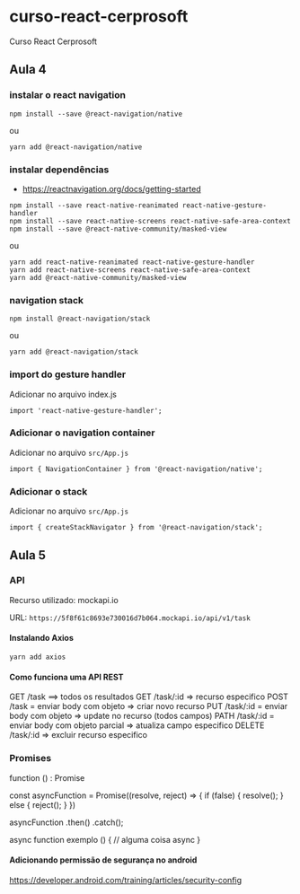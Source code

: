 # curso-react-cerprosoft
Curso React Cerprosoft

## Aula 4

### instalar o react navigation
`npm install --save @react-navigation/native`

ou

`yarn add @react-navigation/native`

### instalar dependências

- https://reactnavigation.org/docs/getting-started

```
npm install --save react-native-reanimated react-native-gesture-handler
npm install --save react-native-screens react-native-safe-area-context
npm install --save @react-native-community/masked-view
```

ou

```
yarn add react-native-reanimated react-native-gesture-handler
yarn add react-native-screens react-native-safe-area-context
yarn add @react-native-community/masked-view
```

### navigation stack

`npm install @react-navigation/stack`

ou

`yarn add @react-navigation/stack`


### import do gesture handler

Adicionar no arquivo index.js

`
import 'react-native-gesture-handler';
`

### Adicionar o navigation container

Adicionar no arquivo `src/App.js`

`import { NavigationContainer } from '@react-navigation/native';`

### Adicionar o stack

Adicionar no arquivo `src/App.js`

`import { createStackNavigator } from '@react-navigation/stack';`

## Aula 5

### API

Recurso utilizado: mockapi.io

URL: `https://5f8f61c8693e730016d7b064.mockapi.io/api/v1/task`

#### Instalando Axios

`yarn add axios`

#### Como funciona uma API REST

GET /task ==> todos os resultados
GET /task/:id => recurso especifico
POST /task = enviar body com objeto => criar novo recurso
PUT /task/:id = enviar body com objeto => update no recurso (todos campos)
PATH /task/:id = enviar body com objeto parcial => atualiza campo especifico
DELETE /task/:id => excluir recurso especifico

### Promises

function () : Promise

const asyncFunction = Promise((resolve, reject) => {
    if (false) {
        resolve();
    } else {
        reject();
    }
})

asyncFunction
    .then()
    .catch();

async function exemplo () {
    // alguma coisa async
}

#### Adicionando permissão de segurança no android

https://developer.android.com/training/articles/security-config